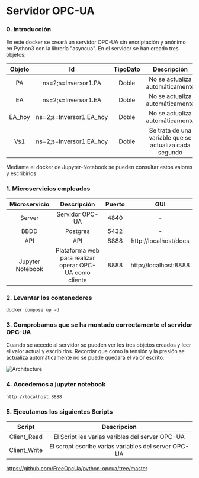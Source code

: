 # Servidor OPC-UA

### 0. Introducción

En este docker se creará un servidor OPC-UA sin encriptación y anónimo en Python3 con la librería "asyncua". En el servidor se han creado tres objetos:

| Objeto | Id | TipoDato | Descripción | 
| :----: | :----: | :----: | :----: |  
| PA | ns=2;s=Inversor1.PA | Doble | No se actualiza automáticamente |
| EA | ns=2;s=Inversor1.EA | Doble | No se actualiza automáticamente |
| EA_hoy | ns=2;s=Inversor1.EA_hoy | Doble | No se actualiza automáticamente |
| Vs1 | ns=2;s=Inversor1.EA_hoy | Doble | Se trata de una variable que se actualiza cada segundo |

Mediante el docker de Jupyter-Notebook se pueden consultar estos valores y escribirlos

### 1. Microservicios empleados

| Microservicio      | Descripción | Puerto | GUI |
| :----:             |    :----:   |    :----:   |   :----:   |
| Server    | Servidor OPC-UA        | 4840 | - |
| BBDD    | Postgres        | 5432 | - |
| API   | API  | 8888 | http://localhost/docs |
| Jupyter Notebook   | Plataforma web para realizar operar OPC-UA como cliente  | 8888 | http://localhost:8888 |

### 2. Levantar los contenedores
```docker compose up -d```

### 3. Comprobamos que se ha montado correctamente el servidor OPC-UA

Cuando se accede al servidor se pueden ver los tres objetos creados y leer el valor actual y escribirlos. Recordar que como la tensión y la presión se actualiza automáticamente no se puede quedará el valor escrito.

![Architecture](pantallazo.png)

### 4. Accedemos a jupyter notebook

```http://localhost:8888```

### 5. Ejecutamos los siguientes Scripts

| Script      | Descripcion | 
| :----:             |    :----:   |
| Client_Read    | El Script lee varias varibles del server OPC-UA       | 
| Client_Write   | El scropt escribe varias variables del server OPC-UA       |


https://github.com/FreeOpcUa/python-opcua/tree/master